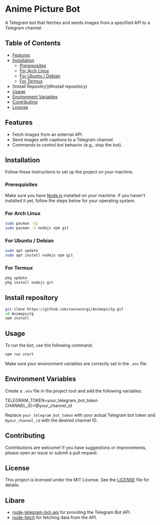 # Anime Picture Bot

A Telegram bot that fetches and sends images from a specified API to a Telegram channel.

## Table of Contents

- [Features](#features)
- [Installation](#installation)
  - [Prerequisites](#prerequisites)
  - [For Arch Linux](#for-arch-linux)
  - [For Ubuntu / Debian](#for-ubuntu--debian)
  - [For Termux](#for-termux)
- [Install Repositry](#Install repository)
- [Usage](#usage)
- [Environment Variables](#environment-variables)
- [Contributing](#contributing)
- [License](#license)

## Features

- Fetch images from an external API.
- Send images with captions to a Telegram channel.
- Commands to control bot behavior (e.g., stop the bot).

## Installation

Follow these instructions to set up the project on your machine.

### Prerequisites

Make sure you have [Node.js](https://nodejs.org/) installed on your machine. If you haven't installed it yet, follow the steps below for your operating system.

### For Arch Linux

```bash
sudo pacman -Sy
sudo pacman -S nodejs npm git
```
### For Ubuntu / Debian

```bash
sudo apt update
sudo apt install nodejs npm git
```
### For Termux

```bash
pkg update
pkg install nodejs git
```
## Install repository
```bash
git clone https://github.com/savvacorgi/Animepictg.git
cd Animepictg
npm install
```
## Usage

To run the bot, use the following command:
```bash
npm run start
```
Make sure your environment variables are correctly set in the `.env` file.

## Environment Variables

Create a `.env` file in the project root and add the following variables:

TELEGRAM_TOKEN=your_telegram_bot_token
CHANNEL_ID=@your_channel_id

Replace `your_telegram_bot_token` with your actual Telegram bot token and `@your_channel_id` with the desired channel ID.

## Contributing

Contributions are welcome! If you have suggestions or improvements, please open an issue or submit a pull request.

## License

This project is licensed under the MIT License. See the [LICENSE](LICENSE) file for details.

## Libare

- [node-telegram-bot-api](https://github.com/nukosuke/node-telegram-bot-api) for providing the Telegram Bot API.
- [node-fetch](https://github.com/node-fetch/node-fetch) for fetching data from the API.
